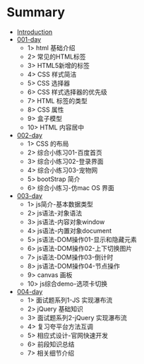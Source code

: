 # Summary

* [Introduction](README.md)
* [001-day](001-day.md)
  * 1&gt; html 基础介绍
  * 2&gt; 常见的HTML标签
  * 3&gt; HTML5新增的标签
  * 4&gt; CSS 样式简洁
  * 5&gt; CSS 选择器
  * 6&gt; CSS 样式选择器的优先级
  * 7&gt; HTML 标签的类型
  * 8&gt; CSS 属性
  * 9&gt; 盒子模型
  * 10&gt; HTML 内容居中
* [002-day](002-day.md)
  * 1&gt; CSS 的布局
  * 2&gt; 综合小练习01-百度首页
  * 3&gt; 综合小练习02-登录界面
  * 4&gt; 综合小练习03-宠物网
  * 5&gt; bootStrap 简介
  * 6&gt; 综合小练习-仿mac OS 界面
* [003-day](003-day.md)
  * 1&gt; js简介-基本数据类型
  * 2&gt; js语法-对象语法
  * 3&gt; js语法-内容对象window
  * 4&gt; js语法-内置对象document
  * 5&gt; js语法-DOM操作01-显示和隐藏元素
  * 6&gt; js语法-DOM操作02-上下切换图片
  * 7&gt; js语法-DOM操作03-倒计时
  * 8&gt; js语法-DOM操作04-节点操作
  * 9&gt; canvas 画板
  * 10&gt; js综合demo-选项卡切换
* [004-day](004-day.md)
  * 1&gt; 面试题系列1-JS 实现瀑布流
  * 2&gt; jQuery 基础知识
  * 3&gt; 面试题系列2-jQuery 实现瀑布流
  * 4&gt; 复习夸平台方法互调
  * 5&gt; 相应式设计-官网快速开发
  * 6&gt; 前段知识总结
  * 7&gt; 相关细节介绍

